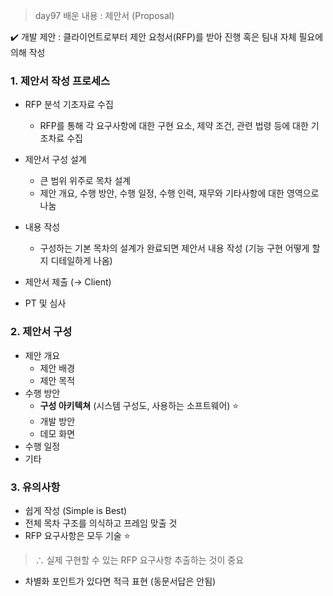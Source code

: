 > day97 배운 내용 : 제안서 (Proposal)

:heavy_check_mark: 개발 제안 : 클라이언트로부터 제안 요청서(RFP)를 받아 진행 혹은 팀내 자체 필요에 의해 작성



### 1. 제안서 작성 프로세스

- RFP 분석 기초자료 수집
  - RFP를 통해 각 요구사항에 대한 구현 요소, 제약 조건, 관련 법령 등에 대한 기조차료 수집

- 제안서 구성 설계
  - 큰 범위 위주로 목차 설계
  - 제안 개요, 수행 방안, 수행 일정, 수행 인력, 재무와 기타사항에 대한 영역으로 나눔

- 내용 작성
  - 구성하는 기본 목차의 설계가 완료되면 제안서 내용 작성 (기능 구현 어떻게 할지 디테일하게 나옴)

- 제안서 제출 (→ Client)

- PT 및 심사



### 2. 제안서 구성

- 제안 개요
  - 제안 배경
  - 제안 목적
- 수행 방안
  - **구성 아키텍쳐** (시스템 구성도, 사용하는 소프트웨어) :star:
  - 개발 방안
  - 데모 화면
- 수행 일정
- 기타



### 3. 유의사항

- 쉽게 작성 (Simple is Best)
- 전체 목차 구조를 의식하고 프레임 맞출 것
- RFP 요구사항은 모두 기술 :star: 

> ∴ 실제 구현할 수 있는  RFP 요구사항 추출하는 것이 중요

- 차별화 포인트가 있다면 적극 표현 (동문서답은 안됨)

